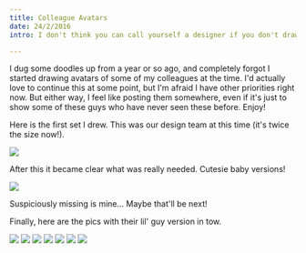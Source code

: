 ```yaml
---
title: Colleague Avatars  
date: 24/2/2016  
intro: I don't think you can call yourself a designer if you don't draw cute little avatars at some point. Right?  

---
```


I dug some doodles up from a year or so ago, and completely forgot I started drawing avatars of some of my colleagues at the time. I'd actually love to continue this at some point, but I'm afraid I have other priorities right now. But either way, I feel like posting them somewhere, even if it's just to show some of these guys who have never seen these before. Enjoy!

Here is the first set I drew. This was our design team at this time (it's twice the size now!).

<div class="image-wrapper large image-full">
    <img src="../images/blog/grown-ups.jpg" />
</div>

After this it became clear what was really needed. Cutesie baby versions!

<div class="image-wrapper large image-full">
    <img src="../images/blog/kids.jpg" />
</div>

Suspiciously missing is mine... Maybe that'll be next!

Finally, here are the pics with their lil' guy version in tow. 

<div class="image-wrapper large image-three-across">
    <img src="../images/blog/dom-07.jpg" />
    <img src="../images/blog/natalie-02.jpg" />
    <img src="../images/blog/alex-03.png" />
    <img src="../images/blog/jess-06.jpg" />
    <img src="../images/blog/juddy-01.jpg" />
    <img src="../images/blog/stephen-04.png" />
    <img src="../images/blog/nicki-05.jpg" />
</div>